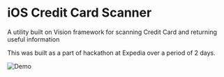 # iOS Credit Card Scanner
A utility built on Vision framework for scanning Credit Card and returning useful information

This was built as a part of hackathon at Expedia over a period of 2 days.

![Demo](https://github.com/dhaval12593/iOS_Credit_Card_Scanner/blob/main/scannerific-dhaval/Demo.gif)
